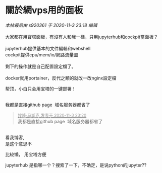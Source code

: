 # 關於網vps用的面板


<i class="pstatus"> 本帖最后由 s920361 于 2020-11-3 23:18 编辑 </i><br />
<br />
大家都在用寶塔面板，有沒有人和我一樣，只用jupyterhub和cockpit當面板？<br />
<br />
jupyterhub提供基本的文件編輯和webshell<br />
cockpit提供cpu/mem/io/網路流量圖<br />
<br />
剩下的操作就是自己配置設定檔了。<br />
<br />
docker就用portainer，反代之類的就改一改nginx設定檔

帮顶，小白只会用宝塔的一键部署！<br />
<br />
<img src="static/image/smiley/default/sad.gif" smilieid="2" border="0" alt="" /><img src="static/image/smiley/default/sad.gif" smilieid="2" border="0" alt="" /><img src="static/image/smiley/default/sad.gif" smilieid="2" border="0" alt="" />

我都是直接github page&nbsp;&nbsp;域名服务器都省了

<div class="quote"><blockquote><font size="2"><a href="https://www.hostloc.com/forum.php?mod=redirect&amp;goto=findpost&amp;pid=9398959&amp;ptid=762090" target="_blank"><font color="#999999">埃隆·马斯克 发表于 2020-11-3 23:20</font></a></font><br />
我都是直接github page&nbsp;&nbsp;域名服务器都省了</blockquote></div><br />
看我博客,<br />
是这个意思不<img id="aimg_HVZk9" onclick="zoom(this, this.src, 0, 0, 0)" class="zoom" src="https://cdn.jsdelivr.net/gh/hishis/forum-master/public/images/patch.gif" onmouseover="img_onmouseoverfunc(this)" onload="thumbImg(this)" border="0" alt="" />

比较懒， 用宝塔方便

jupyterhub 是指哪一个？搜索了一下，不确定，是说python的jupyter??
